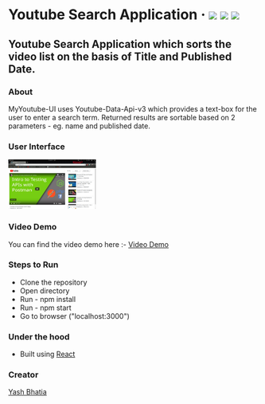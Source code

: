 # Youtube Search Application &middot;  ![](https://img.shields.io/github/license/mashape/apistatus.svg) ![](https://img.shields.io/npm/v/npm.svg) ![](https://img.shields.io/node/v/@stdlib/stdlib/latest.svg?registry_uri=https%3A%2F%2Fregistry.npmjs.com)

## Youtube Search Application which sorts the video list on the basis of Title and Published Date.

### About
MyYoutube-UI uses Youtube-Data-Api-v3 which provides a text-box for the user to enter a search term. Returned results are sortable based on 2 parameters - eg. name and published date.

### User Interface
<img src="./Screenshot.png" width=35% height=35%/>

### Video Demo
You can find the video demo here :- [Video Demo](https://youtu.be/VWpzR_xrvuQ)

### Steps to Run
 - Clone the repository
 - Open directory
 - Run - npm install
 - Run - npm start
 - Go to browser ("localhost:3000")

### Under the hood
 - Built using [React](https://reactjs.org/)

### Creator
[Yash Bhatia](https://github.com/YashBhatia97) 
